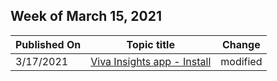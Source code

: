 <!-- This file is generated automatically each week. Changes made to this file will be overwritten.-->



## Week of March 15, 2021


| Published On |Topic title | Change |
|------|------------|--------|
| 3/17/2021 | [Viva Insights app - Install](/insights/teams-app-install) | modified |
